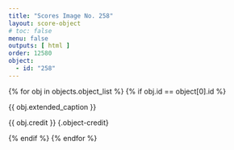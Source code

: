 ```yaml
---
title: "Scores Image No. 258"
layout: score-object
# toc: false
menu: false
outputs: [ html ]
order: 12580
object:
  - id: "258"
---
```


{% for obj in objects.object_list %}
{% if obj.id == object[0].id %}

{{ obj.extended_caption }}

{{ obj.credit }} {.object-credit}

{% endif %}
{% endfor %}

